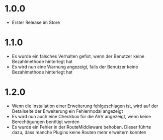 # 1.0.0

- Erster Release im Store

# 1.1.0
- Es wurde ein falsches Verhalten gefixt, wenn der Benutzer keine Bezahlmethode hinterlegt hat
- Es wird nun eine Warnung angezeigt, falls der Benutzer keine Bezahlmethode hinterlegt hat

# 1.2.0
- Wenn die Installation einer Erweiterung fehlgeschlagen ist, wird auf der Detailseite der Erweiterung ein Fehlermodal angezeigt
- Es wird nun auch eine Checkbox für die AVV angezeigt, wenn keine Berechtigungen benötigt werden
- Es wurde ein Fehler in der RouteMiddleware behoben. Dieser führte dazu, dass manche Plugins keine Routen mehr erweitern konnten
